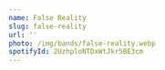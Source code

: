 ```yaml
---
name: False Reality
slug: false-reality
url: ''
photo: /img/bands/false-reality.webp
spotifyId: 2UzhploNTDxWtJkr5BE3cm
---
```

